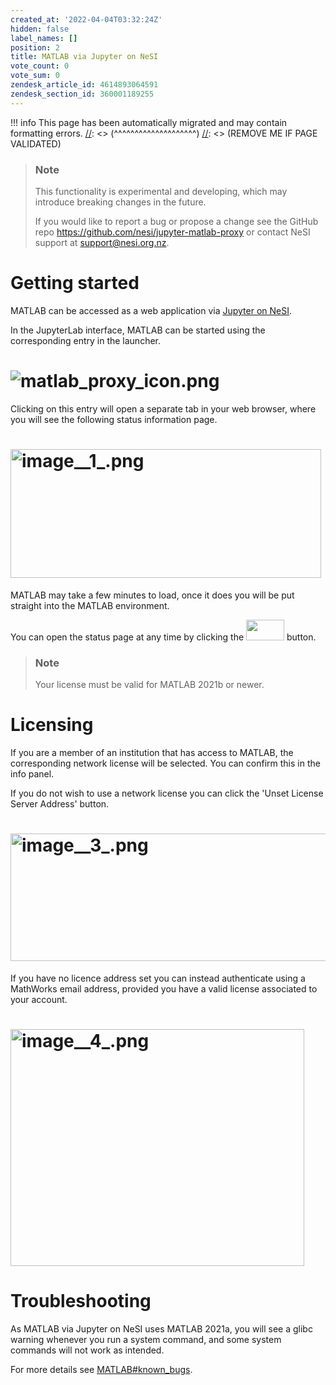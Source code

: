 ```yaml
---
created_at: '2022-04-04T03:32:24Z'
hidden: false
label_names: []
position: 2
title: MATLAB via Jupyter on NeSI
vote_count: 0
vote_sum: 0
zendesk_article_id: 4614893064591
zendesk_section_id: 360001189255
---
```




[//]: <> (REMOVE ME IF PAGE VALIDATED)
[//]: <> (vvvvvvvvvvvvvvvvvvvv)
!!! info
    This page has been automatically migrated and may contain formatting errors.
[//]: <> (^^^^^^^^^^^^^^^^^^^^)
[//]: <> (REMOVE ME IF PAGE VALIDATED)

<blockquote class="blockquote-prereq">
<h3 id="prerequisites">Note</h3>
<p>This functionality is experimental and developing, which may introduce breaking changes in the future.</p>
<p>If you would like to report a bug or propose a change see the GitHub repo <a href="https://github.com/nesi/jupyter-matlab-proxy?organization=nesi&amp;organization=nesi" target="_blank" rel="noopener">https://github.com/nesi/jupyter-matlab-proxy</a> or contact NeSI support at <a href="mailto:support@nesi.org.nz">support@nesi.org.nz</a>.</p>
</blockquote>
<h1>Getting started</h1>
<p>MATLAB can be accessed as a web application via <a href="https://support.nesi.org.nz/hc/en-gb/articles/360001555615" target="_blank" rel="noopener">Jupyter on NeSI</a>.</p>
<p>In the JupyterLab interface, MATLAB can be started using the corresponding entry in the launcher.</p>
<h1><img src="https://support.nesi.org.nz/hc/article_attachments/4620542958863/matlab_proxy_icon.png" alt="matlab_proxy_icon.png"></h1>
<p>Clicking on this entry will open a separate tab in your web browser, where you will see the following status information page.</p>
<h1><img src="https://support.nesi.org.nz/hc/article_attachments/4620562032399/image__1_.png" alt="image__1_.png" width="497" height="206"></h1>
<p>MATLAB may take a few minutes to load, once it does you will be put straight into the MATLAB environment. </p>
<p>You can open the status page at any time by clicking the <a href="https://github.com/mathworks/jupyter-matlab-proxy/raw/main/img/tools_icon.png" target="_blank" rel="noopener noreferrer"><img src="https://github.com/mathworks/jupyter-matlab-proxy/raw/main/img/tools_icon.png" width="61" height="33"></a> button.</p>
<blockquote class="blockquote-prereq">
<h3 id="prerequisites">Note</h3>
<p>Your license must be valid for MATLAB 2021b or newer.</p>
</blockquote>
<h1>Licensing</h1>
<p>If you are a member of an institution that has access to MATLAB, the corresponding network license will be selected. You can confirm this in the info panel.</p>
<p>If you do not wish to use a network license you can click the 'Unset License Server Address' button.</p>
<h1><img src="https://support.nesi.org.nz/hc/article_attachments/4620518934031/image__3_.png" alt="image__3_.png" width="517" height="204"></h1>
<p>If you have no licence address set you can instead authenticate using a MathWorks email address, provided you have a valid license associated to your account.</p>
<h1><img src="https://support.nesi.org.nz/hc/article_attachments/4620518977423/image__4_.png" alt="image__4_.png" width="470" height="379"></h1>
<h1>Troubleshooting</h1>
<p>As MATLAB via Jupyter on NeSI uses MATLAB 2021a, you will see a glibc warning whenever you run a system command, and some system commands will not work as intended.</p>
<p>For more details see <a href="https://support.nesi.org.nz/hc/en-gb/articles/212639047#known_bugs" target="_blank" rel="noopener">MATLAB#known_bugs</a>.</p>
<p> </p>
<p> </p>